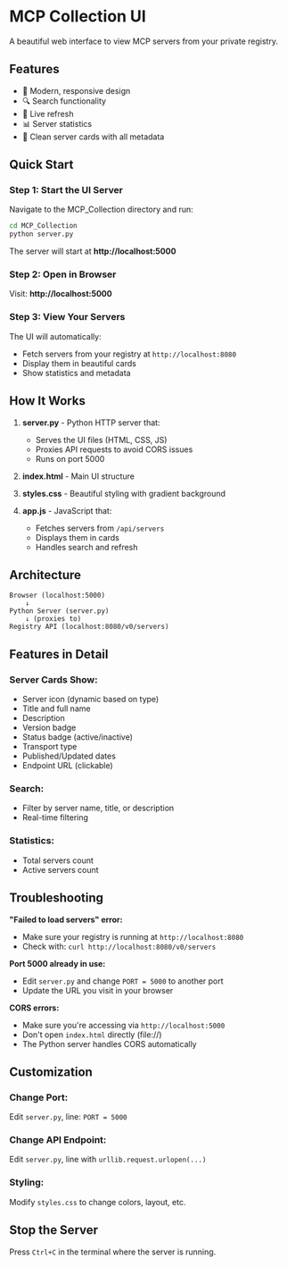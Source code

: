 # MCP Collection UI

A beautiful web interface to view MCP servers from your private registry.

## Features

- 🎨 Modern, responsive design
- 🔍 Search functionality
- 🔄 Live refresh
- 📊 Server statistics
- 🎯 Clean server cards with all metadata

## Quick Start

### Step 1: Start the UI Server

Navigate to the MCP_Collection directory and run:

```bash
cd MCP_Collection
python server.py
```

The server will start at **http://localhost:5000**

### Step 2: Open in Browser

Visit: **http://localhost:5000**

### Step 3: View Your Servers

The UI will automatically:
- Fetch servers from your registry at `http://localhost:8080`
- Display them in beautiful cards
- Show statistics and metadata

## How It Works

1. **server.py** - Python HTTP server that:
   - Serves the UI files (HTML, CSS, JS)
   - Proxies API requests to avoid CORS issues
   - Runs on port 5000

2. **index.html** - Main UI structure

3. **styles.css** - Beautiful styling with gradient background

4. **app.js** - JavaScript that:
   - Fetches servers from `/api/servers`
   - Displays them in cards
   - Handles search and refresh

## Architecture

```
Browser (localhost:5000)
    ↓
Python Server (server.py)
    ↓ (proxies to)
Registry API (localhost:8080/v0/servers)
```

## Features in Detail

### Server Cards Show:
- Server icon (dynamic based on type)
- Title and full name
- Description
- Version badge
- Status badge (active/inactive)
- Transport type
- Published/Updated dates
- Endpoint URL (clickable)

### Search:
- Filter by server name, title, or description
- Real-time filtering

### Statistics:
- Total servers count
- Active servers count

## Troubleshooting

**"Failed to load servers" error:**
- Make sure your registry is running at `http://localhost:8080`
- Check with: `curl http://localhost:8080/v0/servers`

**Port 5000 already in use:**
- Edit `server.py` and change `PORT = 5000` to another port
- Update the URL you visit in your browser

**CORS errors:**
- Make sure you're accessing via `http://localhost:5000`
- Don't open `index.html` directly (file://)
- The Python server handles CORS automatically

## Customization

### Change Port:
Edit `server.py`, line: `PORT = 5000`

### Change API Endpoint:
Edit `server.py`, line with `urllib.request.urlopen(...)`

### Styling:
Modify `styles.css` to change colors, layout, etc.

## Stop the Server

Press `Ctrl+C` in the terminal where the server is running.
